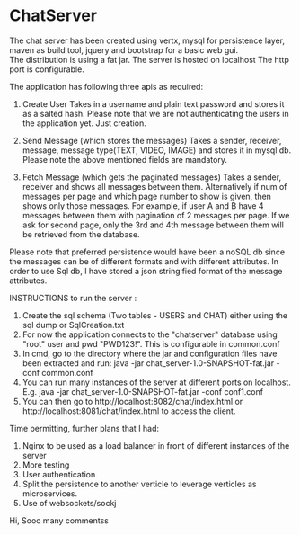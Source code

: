 # ChatServer
The chat server has been created using vertx, mysql for persistence layer, maven as build tool,
jquery and bootstrap for a basic web gui.  
The distribution is using a fat jar.
The server is hosted on localhost
The http port is configurable.

The application has following three apis as required:

1) Create User 
	Takes in a username and plain text password and stores it as a salted hash. 
	Please note that we are not authenticating the users in the application yet. Just creation.
	
2) Send Message (which stores the messages) 
	Takes a sender, receiver, message, message type(TEXT, VIDEO, IMAGE)
	and stores it in mysql db. Please note the above mentioned fields are mandatory.

3) Fetch Message (which gets the paginated messages) 
	Takes a sender, receiver and shows all messages between them. Alternatively if num of
	messages per page and which page number to show is given, then shows only those messages.
	For example, if user A and B have 4 messages between them with pagination of 2 messages
	per page.
	If we ask for second page, only the 3rd and 4th message between them will be retrieved 
	from the database.

Please note that preferred persistence would have been a noSQL db since the messages can 
be of different formats and with different attributes. In order to use Sql db, I have stored
a json stringified format of the message attributes. 

INSTRUCTIONS to run the server :
1) Create the sql schema (Two tables - USERS and CHAT) either using the sql dump or SqlCreation.txt
2) For now the application connects to the "chatserver" database using "root" user and pwd
"PWD123!". This is configurable in common.conf
3) In cmd, go to the directory where the jar and configuration files have been extracted and run:
	java -jar chat_server-1.0-SNAPSHOT-fat.jar -conf common.conf 
4) You can run many instances of the server at different ports on localhost. E.g.
	java -jar chat_server-1.0-SNAPSHOT-fat.jar -conf conf1.conf 
5) You can then go to http://localhost:8082/chat/index.html or http://localhost:8081/chat/index.html
	to access the client.
	
	
Time permitting, further plans that I had:
1) Nginx to be used as a load balancer in front of different instances of the server
2) More testing
3) User authentication 
4) Split the persistence to another verticle to leverage verticles as microservices.
5) Use of websockets/sockj

Hi, Sooo many commentss
